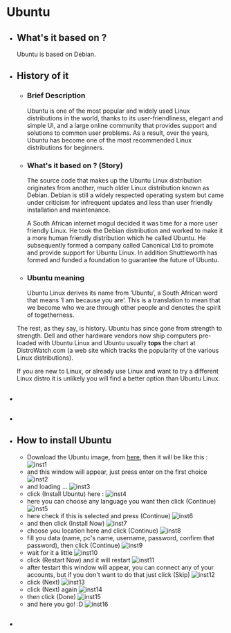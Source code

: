 
# Ubuntu

- ## What's it based on ?
    Ubuntu is based on Debian.

- ## History of it 
    - ### Brief Description
        Ubuntu is one of the most popular and widely used Linux distributions in 
        the  world, thanks to its user-friendliness, elegant and simple UI, and a
        large online community that provides support and solutions to common user
        problems. As a result, over the years, Ubuntu has become one of the most 
        recommended Linux distributions for beginners.

    - ### What's it based on ? (Story)
        The source code that makes up the Ubuntu Linux distribution originates 
        from another, much older Linux distribution known as Debian. Debian is 
        still a widely respected operating system but came under criticism for 
        infrequent updates and less than user friendly installation and 
        maintenance.

        A South African internet mogul decided it was time for a more user 
        friendly Linux. He took the Debian distribution and worked to make it a
        more human friendly distribution which he called Ubuntu. He subsequently
        formed a company called Canonical Ltd to promote and provide support for
        Ubuntu Linux. In addition Shuttleworth has formed and funded a foundation
        to guarantee the future of Ubuntu.

    - ### Ubuntu meaning
        Ubuntu Linux derives its name from ‘Ubuntu’, a South African word that
        means ‘I am because you are’. This is a translation to mean that we become
        who we are through other people and denotes the spirit of togetherness.

    The rest, as they say, is history. Ubuntu has since gone from strength to 
    strength. Dell and other hardware vendors now ship computers pre-loaded with 
    Ubuntu Linux and Ubuntu usually <strong> tops </strong> the chart at 
    DistroWatch.com (a web site which tracks the popularity of the various Linux
    distributions).

    If you are new to Linux, or already use Linux and want to try a different 
    Linux distro it is unlikely you will find a better option than Ubuntu Linux.

- ##

- ## 

- ## How to install Ubuntu
    - Download the Ubuntu image, from [here](https://ubuntu.com/download/desktop), then it will be like this : ![inst1](images/1.jpeg)
    - and this window will appear, just press enter on the first choice ![inst2](images/2.jpeg)
    - and loading ... ![inst3](images/3.jpeg)
    - click (Install Ubuntu) here : ![inst4](images/4.jpeg)
    - here you can choose any language you want then click (Continue) ![inst5](images/5.jpeg)
    - here check if this is selected and press (Continue) ![inst6](images/6.jpeg)
    - and then click (Install Now) ![inst7](images/7.jpeg)
    - choose you location here and click (Continue) ![inst8](images/8.jpeg)
    - fill you data (name, pc's name, username, password, confirm that password), then click (Continue) ![inst9](images/9.jpeg)
    - wait for it a little ![inst10](10.jpeg)
    - click (Restart Now) and it will restart ![inst11](images/11.jpeg)
    - after testart this window will appear, you can connect any of your accounts, but if you don't want to do that just click (Skip) ![inst12](images/12.jpeg)
    - click (Next) ![inst13](images/13.jpeg)
    - click (Next) again ![inst14](images/14.jpeg)
    - then click (Done) ![inst15](images/15.jpeg)
    - and here you go! :D ![inst16](images/16.jpeg)
- ##

